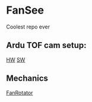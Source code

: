 # FanSee

Coolest repo ever


## Ardu TOF cam setup: 
[HW](https://docs.arducam.com/Raspberry-Pi-Camera/Tof-camera/Getting-Started/#hardware-connection-on-pi4)
[SW](https://docs.arducam.com/Raspberry-Pi-Camera/Tof-camera/Point-Cloud-With-Arducam-ToF-Camera/#about-point-cloud)

## Mechanics
[FanRotator](https://cad.onshape.com/documents/b79bb865ae37df1d1238556f/w/c4474ac8f21a333fdd3d009c/e/5104974a9df2b1a5025e358c )

